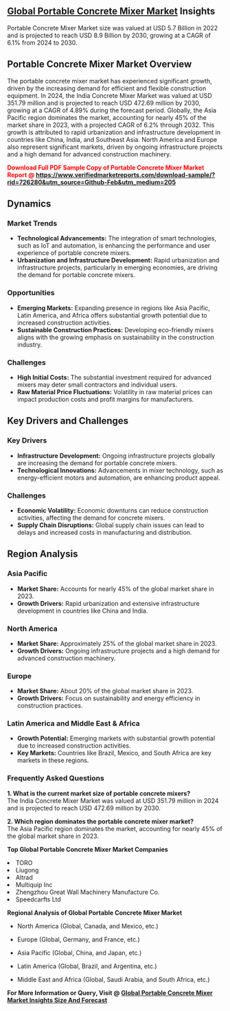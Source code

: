 <h2><a href="https://www.verifiedmarketreports.com/download-sample/?rid=726280&amp;utm_source=Github&amp;utm_medium=205" target="_blank">Global Portable Concrete Mixer Market</a> Insights</h2><p>Portable Concrete Mixer Market size was valued at USD 5.7 Billion in 2022 and is projected to reach USD 8.9 Billion by 2030, growing at a CAGR of 6.1% from 2024 to 2030.</p><p> <h2>Portable Concrete Mixer Market Overview</h2> <p>The portable concrete mixer market has experienced significant growth, driven by the increasing demand for efficient and flexible construction equipment. In 2024, the India Concrete Mixer Market was valued at USD 351.79 million and is projected to reach USD 472.69 million by 2030, growing at a CAGR of 4.89% during the forecast period. Globally, the Asia Pacific region dominates the market, accounting for nearly 45% of the market share in 2023, with a projected CAGR of 6.2% through 2032. This growth is attributed to rapid urbanization and infrastructure development in countries like China, India, and Southeast Asia. North America and Europe also represent significant markets, driven by ongoing infrastructure projects and a high demand for advanced construction machinery. <p><strong><p><span class=""><span style="color: #ff0000;"><strong>Download Full PDF Sample Copy of Portable Concrete Mixer Market Report</strong> @ </span><a href="https://www.verifiedmarketreports.com/download-sample/?rid=726280&amp;utm_source=Github-Feb&amp;utm_medium=205" target="_blank">https://www.verifiedmarketreports.com/download-sample/?rid=726280&amp;utm_source=Github-Feb&amp;utm_medium=205</a></span></p></strong></p> <h2>Dynamics</h2> <h3>Market Trends</h3> <ul> <li><strong>Technological Advancements:</strong> The integration of smart technologies, such as IoT and automation, is enhancing the performance and user experience of portable concrete mixers. </li> <li><strong>Urbanization and Infrastructure Development:</strong> Rapid urbanization and infrastructure projects, particularly in emerging economies, are driving the demand for portable concrete mixers. </li> </ul> <h3>Opportunities</h3> <ul> <li><strong>Emerging Markets:</strong> Expanding presence in regions like Asia Pacific, Latin America, and Africa offers substantial growth potential due to increased construction activities. </li> <li><strong>Sustainable Construction Practices:</strong> Developing eco-friendly mixers aligns with the growing emphasis on sustainability in the construction industry. </li> </ul> <h3>Challenges</h3> <ul> <li><strong>High Initial Costs:</strong> The substantial investment required for advanced mixers may deter small contractors and individual users. </li> <li><strong>Raw Material Price Fluctuations:</strong> Volatility in raw material prices can impact production costs and profit margins for manufacturers. </li> </ul> <h2>Key Drivers and Challenges</h2> <h3>Key Drivers</h3> <ul> <li><strong>Infrastructure Development:</strong> Ongoing infrastructure projects globally are increasing the demand for portable concrete mixers. </li> <li><strong>Technological Innovations:</strong> Advancements in mixer technology, such as energy-efficient motors and automation, are enhancing product appeal. </li> </ul> <h3>Challenges</h3> <ul> <li><strong>Economic Volatility:</strong> Economic downturns can reduce construction activities, affecting the demand for concrete mixers. </li> <li><strong>Supply Chain Disruptions:</strong> Global supply chain issues can lead to delays and increased costs in manufacturing and distribution. </li> </ul> <h2>Region Analysis</h2> <h3>Asia Pacific</h3> <ul> <li><strong>Market Share:</strong> Accounts for nearly 45% of the global market share in 2023. </li> <li><strong>Growth Drivers:</strong> Rapid urbanization and extensive infrastructure development in countries like China and India. </li> </ul> <h3>North America</h3> <ul> <li><strong>Market Share:</strong> Approximately 25% of the global market share in 2023. </li> <li><strong>Growth Drivers:</strong> Ongoing infrastructure projects and a high demand for advanced construction machinery. </li> </ul> <h3>Europe</h3> <ul> <li><strong>Market Share:</strong> About 20% of the global market share in 2023. </li> <li><strong>Growth Drivers:</strong> Focus on sustainability and energy efficiency in construction practices. </li> </ul> <h3>Latin America and Middle East & Africa</h3> <ul> <li><strong>Growth Potential:</strong> Emerging markets with substantial growth potential due to increased construction activities. </li> <li><strong>Key Markets:</strong> Countries like Brazil, Mexico, and South Africa are key markets in these regions. </li> </ul> <h3>Frequently Asked Questions</h3> <p><strong>1. What is the current market size of portable concrete mixers?</strong><br> The India Concrete Mixer Market was valued at USD 351.79 million in 2024 and is projected to reach USD 472.69 million by 2030. </p> <p><strong>2. Which region dominates the portable concrete mixer market?</strong><br> The Asia Pacific region dominates the market, accounting for nearly 45% of the global market share in 2023.</p><p><strong>Top Global Portable Concrete Mixer Market Companies</strong></p><div data-test-id=""><p><li>TORO</li><li> Liugong</li><li> Altrad</li><li> Multiquip Inc</li><li> Zhengzhou Great Wall Machinery Manufacture Co.</li><li> Speedcarfts Ltd</li></p><div><strong>Regional Analysis of&nbsp;Global Portable Concrete Mixer Market</strong></div><ul><li dir="ltr"><p dir="ltr">North America&nbsp;(Global, Canada, and Mexico, etc.)</p></li><li dir="ltr"><p dir="ltr">Europe (Global, Germany, and France, etc.)</p></li><li dir="ltr"><p dir="ltr">Asia Pacific&nbsp;(Global, China, and Japan, etc.)</p></li><li dir="ltr"><p dir="ltr">Latin America&nbsp;(Global, Brazil, and Argentina, etc.)</p></li><li dir="ltr">Middle East and Africa&nbsp;(Global, Saudi Arabia, and South Africa, etc.)</li></ul><p><strong>For More Information or Query, Visit @&nbsp;</strong><strong><a href="https://www.verifiedmarketreports.com/product/portable-concrete-mixer-market/?utm_source=Github&amp;utm_medium=205" target="_blank">Global Portable Concrete Mixer Market Insights Size And Forecast</a></strong></p></div>
